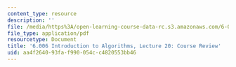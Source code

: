```yaml
---
content_type: resource
description: ''
file: /media/https%3A/open-learning-course-data-rc.s3.amazonaws.com/6-006-introduction-to-algorithms-spring-2020/aa4f264093faf990054cc4820553bb46_MIT6_006S20_lec20.pdf
file_type: application/pdf
resourcetype: Document
title: '6.006 Introduction to Algorithms, Lecture 20: Course Review'
uid: aa4f2640-93fa-f990-054c-c4820553bb46
---
```

